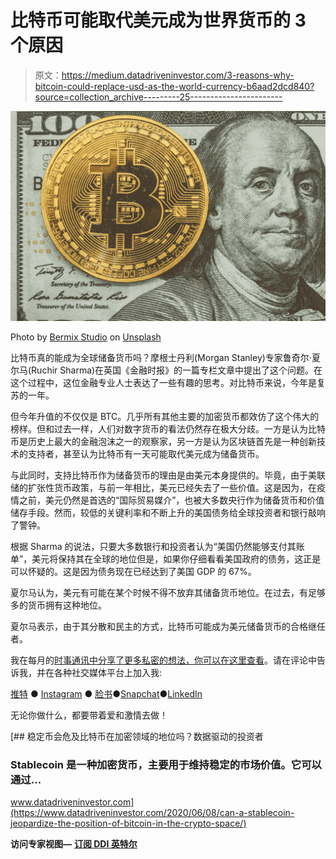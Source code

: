 # 比特币可能取代美元成为世界货币的 3 个原因

> 原文：<https://medium.datadriveninvestor.com/3-reasons-why-bitcoin-could-replace-usd-as-the-world-currency-b6aad2dcd840?source=collection_archive---------25----------------------->

![](img/16056b60a4189a9eaf7a055f3e4082f8.png)

Photo by [Bermix Studio](https://unsplash.com/@bermixstudio?utm_source=medium&utm_medium=referral) on [Unsplash](https://unsplash.com?utm_source=medium&utm_medium=referral)

比特币真的能成为全球储备货币吗？摩根士丹利(Morgan Stanley)专家鲁奇尔·夏尔马(Ruchir Sharma)在英国《金融时报》的一篇专栏文章中提出了这个问题。在这个过程中，这位金融专业人士表达了一些有趣的思考。对比特币来说，今年是复苏的一年。

但今年升值的不仅仅是 BTC。几乎所有其他主要的加密货币都效仿了这个伟大的榜样。但和过去一样，人们对数字货币的看法仍然存在极大分歧。一方是认为比特币是历史上最大的金融泡沫之一的观察家，另一方是认为区块链首先是一种创新技术的支持者，甚至认为比特币有一天可能取代美元成为储备货币。

与此同时，支持比特币作为储备货币的理由是由美元本身提供的。毕竟，由于美联储的扩张性货币政策，与前一年相比，美元已经失去了一些价值。这是因为，在疫情之前，美元仍然是首选的“国际贸易媒介”，也被大多数央行作为储备货币和价值储存手段。然而，较低的关键利率和不断上升的美国债务给全球投资者和银行敲响了警钟。

根据 Sharma 的说法，只要大多数银行和投资者认为“美国仍然能够支付其账单”，美元将保持其在全球的地位但是，如果你仔细看看美国政府的债务，这正是可以怀疑的。这是因为债务现在已经达到了美国 GDP 的 67%。

夏尔马认为，美元有可能在某个时候不得不放弃其储备货币地位。在过去，有足够多的货币拥有这种地位。

夏尔马表示，由于其分散和民主的方式，比特币可能成为美元储备货币的合格继任者。

我在每月的[时事通讯中分享了更多私密的想法，你可以在这里查看](https://mailchi.mp/bf8f8e8ed697/keep-in-touch-with-lukas)。请在评论中告诉我，并在各种社交媒体平台上加入我:

[推特](https://twitter.com/WiesfleckerL) ● [Instagram](https://www.instagram.com/lukaswiesflecker/) ● [脸书](https://www.facebook.com/lukaswiesfleckerr)●[Snapchat](https://www.snapchat.com/add/luggooo)●[LinkedIn](https://www.linkedin.com/in/lukas-wiesflecker-1b11251a5/)

无论你做什么，都要带着爱和激情去做！

[](https://www.datadriveninvestor.com/2020/06/08/can-a-stablecoin-jeopardize-the-position-of-bitcoin-in-the-crypto-space/) [## 稳定币会危及比特币在加密领域的地位吗？数据驱动的投资者

### Stablecoin 是一种加密货币，主要用于维持稳定的市场价值。它可以通过…

www.datadriveninvestor.com](https://www.datadriveninvestor.com/2020/06/08/can-a-stablecoin-jeopardize-the-position-of-bitcoin-in-the-crypto-space/) 

**访问专家视图—** [**订阅 DDI 英特尔**](https://datadriveninvestor.com/ddi-intel)